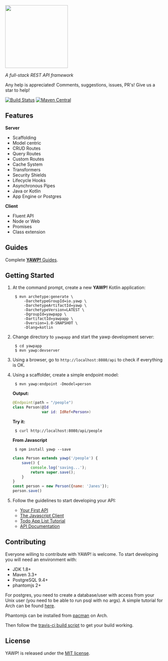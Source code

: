 <img src="http://yawp.io/assets/img/boat.png" width="200">

_A full-stack REST API framework_ 

Any help is appreciated! Comments, suggestions, issues, PR's! Give us a star to help!

[![Build Status](https://travis-ci.org/feroult/yawp.svg)](https://travis-ci.org/feroult/yawp)
[![Maven Central](https://maven-badges.herokuapp.com/maven-central/io.yawp/yawp/badge.svg)](https://maven-badges.herokuapp.com/maven-central/io.yawp/yawp/)

## Features

__Server__

* Scaffolding
* Model centric
* CRUD Routes
* Query Routes
* Custom Routes
* Cache System
* Transformers
* Security Shields
* Lifecycle Hooks
* Asynchronous Pipes
* Java or Kotlin
* App Engine or Postgres

__Client__

* Fluent API
* Node or Web
* Promises
* Class extension

## Guides

Complete [__YAWP!__ Guides](http://yawp.io/guides).

## Getting Started

1. At the command prompt, create a new __YAWP!__ Kotlin application:

        $ mvn archetype:generate \
            -DarchetypeGroupId=io.yawp \
            -DarchetypeArtifactId=yawp \
            -DarchetypeVersion=LATEST \
            -DgroupId=yawpapp \
            -DartifactId=yawpapp \
            -Dversion=1.0-SNAPSHOT \
            -Dlang=kotlin            

2. Change directory to `yawpapp` and start the yawp development server:

        $ cd yawpapp
        $ mvn yawp:devserver

3. Using a browser, go to `http://localhost:8080/api` to check if everything is OK.

4. Using a scaffolder, create a simple endpoint model:

        $ mvn yawp:endpoint -Dmodel=person

    **Output:**

    ``` kotlin
    @Endpoint(path = "/people")
    class Person(@Id
                 var id: IdRef<Person>)
    ```
    **Try it:**

        $ curl http://localhost:8080/api/people
        
    **From Javascript**
    
        $ npm install yawp --save
    
    ``` javascript
    class Person extends yawp('/people') {
        save() {
            console.log('saving...');
            return super.save();
        }
    }
    const person = new Person({name: 'Janes'});
    person.save()  
    ```

5. Follow the guidelines to start developing your API:
    * [Your First API](http://yawp.io/guides/getting-started/your-first-api)
    * [The Javascript Client](http://yawp.io/guides/tutorials/the-javascript-client)
    * [Todo App List Tutorial](http://yawp.io/guides/tutorials/todo-list-app)
    * [API Documentation](http://yawp.io/guides/api/models)    

## Contributing

Everyone willing to contribute with YAWP! is welcome. To start developing you
will need an environment with:

* JDK 1.8+
* Maven 3.3+
* PostgreSQL 9.4+
* phantomjs 2+

For postgres, you need to create a database/user with access from your Unix user (you need to be able to run psql with no args). A simple tutorial for Arch can be found [here](http://www.netarky.com/programming/arch_linux/Arch_Linux_PostgreSQL_database_setup.html).

Phantomjs can be installed from [pacman](https://www.archlinux.org/packages/community/x86_64/phantomjs/) on Arch.

Then follow the [travis-ci build script](../master/.travis.yml) to get your build working.

## License

YAWP! is released under the [MIT license](https://opensource.org/licenses/MIT).
